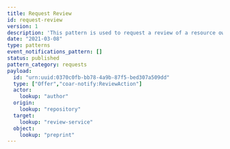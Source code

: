 ```yaml
---
title: Request Review
id: request-review
version: 1
description: 'This pattern is used to request a review of a resource owned by the `origin` system.'
date: "2021-03-08"
type: patterns
event_notifications_pattern: []
status: published
pattern_category: requests
payload:
  id: "urn:uuid:0370c0fb-bb78-4a9b-87f5-bed307a509dd"
  type: ["Offer","coar-notify:ReviewAction"]
  actor:
    lookup: "author"
  origin:
    lookup: "repository"
  target:
    lookup: "review-service"
  object:
    lookup: "preprint"
---
```


